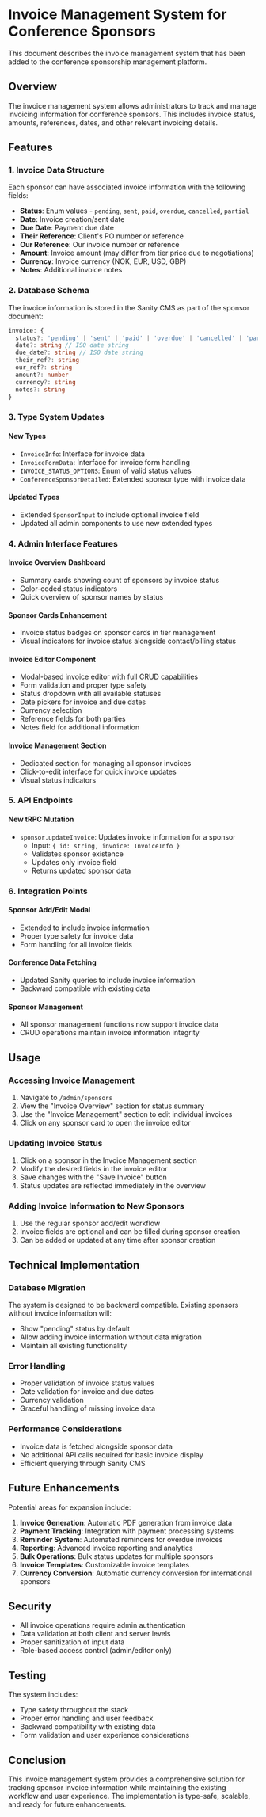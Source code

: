 # Invoice Management System for Conference Sponsors

This document describes the invoice management system that has been added to the conference sponsorship management platform.

## Overview

The invoice management system allows administrators to track and manage invoicing information for conference sponsors. This includes invoice status, amounts, references, dates, and other relevant invoicing details.

## Features

### 1. Invoice Data Structure

Each sponsor can have associated invoice information with the following fields:

- **Status**: Enum values - `pending`, `sent`, `paid`, `overdue`, `cancelled`, `partial`
- **Date**: Invoice creation/sent date
- **Due Date**: Payment due date
- **Their Reference**: Client's PO number or reference
- **Our Reference**: Our invoice number or reference
- **Amount**: Invoice amount (may differ from tier price due to negotiations)
- **Currency**: Invoice currency (NOK, EUR, USD, GBP)
- **Notes**: Additional invoice notes

### 2. Database Schema

The invoice information is stored in the Sanity CMS as part of the sponsor document:

```typescript
invoice: {
  status?: 'pending' | 'sent' | 'paid' | 'overdue' | 'cancelled' | 'partial'
  date?: string // ISO date string
  due_date?: string // ISO date string
  their_ref?: string
  our_ref?: string
  amount?: number
  currency?: string
  notes?: string
}
```

### 3. Type System Updates

#### New Types

- `InvoiceInfo`: Interface for invoice data
- `InvoiceFormData`: Interface for invoice form handling
- `INVOICE_STATUS_OPTIONS`: Enum of valid status values
- `ConferenceSponsorDetailed`: Extended sponsor type with invoice data

#### Updated Types

- Extended `SponsorInput` to include optional invoice field
- Updated all admin components to use new extended types

### 4. Admin Interface Features

#### Invoice Overview Dashboard

- Summary cards showing count of sponsors by invoice status
- Color-coded status indicators
- Quick overview of sponsor names by status

#### Sponsor Cards Enhancement

- Invoice status badges on sponsor cards in tier management
- Visual indicators for invoice status alongside contact/billing status

#### Invoice Editor Component

- Modal-based invoice editor with full CRUD capabilities
- Form validation and proper type safety
- Status dropdown with all available statuses
- Date pickers for invoice and due dates
- Currency selection
- Reference fields for both parties
- Notes field for additional information

#### Invoice Management Section

- Dedicated section for managing all sponsor invoices
- Click-to-edit interface for quick invoice updates
- Visual status indicators

### 5. API Endpoints

#### New tRPC Mutation

- `sponsor.updateInvoice`: Updates invoice information for a sponsor
  - Input: `{ id: string, invoice: InvoiceInfo }`
  - Validates sponsor existence
  - Updates only invoice field
  - Returns updated sponsor data

### 6. Integration Points

#### Sponsor Add/Edit Modal

- Extended to include invoice information
- Proper type safety for invoice data
- Form handling for all invoice fields

#### Conference Data Fetching

- Updated Sanity queries to include invoice information
- Backward compatible with existing data

#### Sponsor Management

- All sponsor management functions now support invoice data
- CRUD operations maintain invoice information integrity

## Usage

### Accessing Invoice Management

1. Navigate to `/admin/sponsors`
2. View the "Invoice Overview" section for status summary
3. Use the "Invoice Management" section to edit individual invoices
4. Click on any sponsor card to open the invoice editor

### Updating Invoice Status

1. Click on a sponsor in the Invoice Management section
2. Modify the desired fields in the invoice editor
3. Save changes with the "Save Invoice" button
4. Status updates are reflected immediately in the overview

### Adding Invoice Information to New Sponsors

1. Use the regular sponsor add/edit workflow
2. Invoice fields are optional and can be filled during sponsor creation
3. Can be added or updated at any time after sponsor creation

## Technical Implementation

### Database Migration

The system is designed to be backward compatible. Existing sponsors without invoice information will:

- Show "pending" status by default
- Allow adding invoice information without data migration
- Maintain all existing functionality

### Error Handling

- Proper validation of invoice status values
- Date validation for invoice and due dates
- Currency validation
- Graceful handling of missing invoice data

### Performance Considerations

- Invoice data is fetched alongside sponsor data
- No additional API calls required for basic invoice display
- Efficient querying through Sanity CMS

## Future Enhancements

Potential areas for expansion include:

1. **Invoice Generation**: Automatic PDF generation from invoice data
2. **Payment Tracking**: Integration with payment processing systems
3. **Reminder System**: Automated reminders for overdue invoices
4. **Reporting**: Advanced invoice reporting and analytics
5. **Bulk Operations**: Bulk status updates for multiple sponsors
6. **Invoice Templates**: Customizable invoice templates
7. **Currency Conversion**: Automatic currency conversion for international sponsors

## Security

- All invoice operations require admin authentication
- Data validation at both client and server levels
- Proper sanitization of input data
- Role-based access control (admin/editor only)

## Testing

The system includes:

- Type safety throughout the stack
- Proper error handling and user feedback
- Backward compatibility with existing data
- Form validation and user experience considerations

## Conclusion

This invoice management system provides a comprehensive solution for tracking sponsor invoice information while maintaining the existing workflow and user experience. The implementation is type-safe, scalable, and ready for future enhancements.
